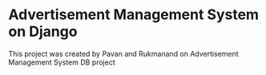 # Advertisement Management System on Django

This project was created by Pavan and Rukmanand on Advertisement Management System DB project 


